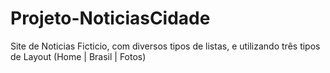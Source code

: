 # Projeto-NoticiasCidade
Site de Noticias Ficticio, com diversos tipos de listas, e utilizando três tipos de Layout (Home | Brasil | Fotos)
